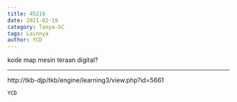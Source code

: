 ```yaml
---
title: 45216
date: 2021-02-19
category: Tanya-SC
tags: Lainnya
author: YCD
---
```


kode map mesin teraan digital?

---

http://tkb-djp/tkb/engine/learning3/view.php?id=5661

`YCD`
